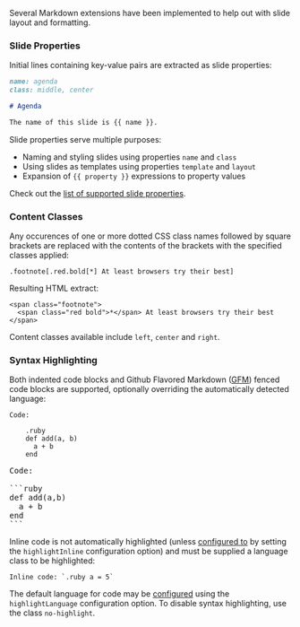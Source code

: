 Several Markdown extensions have been implemented to help out with slide layout and formatting.

### Slide Properties
Initial lines containing key-value pairs are extracted as slide properties:

```markdown
name: agenda
class: middle, center

# Agenda

The name of this slide is {{ name }}.
```

Slide properties serve multiple purposes:

 - Naming and styling slides using properties `name` and `class`
 - Using slides as templates using properties `template` and `layout`
 - Expansion of `{{ property }}` expressions to property values

Check out the [list of supported slide properties](Slide-Properties).

### Content Classes

Any occurences of one or more dotted CSS class names followed by square brackets are replaced with the contents of the brackets with the specified classes applied:

    .footnote[.red.bold[*] At least browsers try their best]

Resulting HTML extract:

    <span class="footnote">
      <span class="red bold">*</span> At least browsers try their best
    </span>

Content classes available include `left`, `center` and `right`.

### Syntax Highlighting

Both indented code blocks and Github Flavored Markdown ([GFM](http://github.github.com/github-flavored-markdown/)) fenced code blocks are supported, optionally overriding the automatically detected language:

    Code:

        .ruby
        def add(a, b)
          a + b
        end

<pre>
Code:

```ruby
def add(a,b)
  a + b
end
```</pre>


Inline code is not automatically highlighted (unless [configured to](Configuration) by setting the `highlightInline` configuration option) and must be supplied a language class to be highlighted:

    Inline code: `.ruby a = 5`

The default language for code may be [configured](Configuration) using the `highlightLanguage` configuration option. To disable syntax highlighting, use the class `no-highlight`.